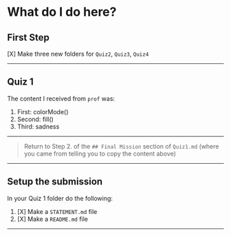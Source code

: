 # What do I do here?

## First Step

[X] Make three new folders for `Quiz2`, `Quiz3`, `Quiz4`

---

## Quiz 1

The content I received from `prof` was:

1. First: colorMode()
2. Second: fill()
3. Third: sadness

---
>
> Return to Step 2. of the `## Final Mission` section of `Quiz1.md` (where you came from telling you to copy the content above)
>
---

## Setup the submission

In your Quiz 1 folder do the following:

1. [X] Make a `STATEMENT.md` file
2. [X] Make a `README.md` file

---
